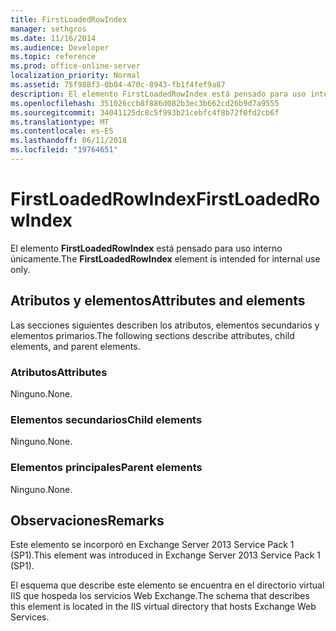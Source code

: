 ```yaml
---
title: FirstLoadedRowIndex
manager: sethgros
ms.date: 11/16/2014
ms.audience: Developer
ms.topic: reference
ms.prod: office-online-server
localization_priority: Normal
ms.assetid: 75f988f3-0b04-470c-8943-fb1f4fef9a87
description: El elemento FirstLoadedRowIndex está pensado para uso interno únicamente.
ms.openlocfilehash: 351026ccb8f886d082b3ec3b662cd26b9d7a9555
ms.sourcegitcommit: 34041125dc8c5f993b21cebfc4f8b72f0fd2cb6f
ms.translationtype: MT
ms.contentlocale: es-ES
ms.lasthandoff: 06/11/2018
ms.locfileid: "19764651"
---
```

# <a name="firstloadedrowindex"></a><span data-ttu-id="96881-103">FirstLoadedRowIndex</span><span class="sxs-lookup"><span data-stu-id="96881-103">FirstLoadedRowIndex</span></span>

<span data-ttu-id="96881-104">El elemento **FirstLoadedRowIndex** está pensado para uso interno únicamente.</span><span class="sxs-lookup"><span data-stu-id="96881-104">The **FirstLoadedRowIndex** element is intended for internal use only.</span></span> 

## <a name="attributes-and-elements"></a><span data-ttu-id="96881-105">Atributos y elementos</span><span class="sxs-lookup"><span data-stu-id="96881-105">Attributes and elements</span></span>

<span data-ttu-id="96881-106">Las secciones siguientes describen los atributos, elementos secundarios y elementos primarios.</span><span class="sxs-lookup"><span data-stu-id="96881-106">The following sections describe attributes, child elements, and parent elements.</span></span>
  
### <a name="attributes"></a><span data-ttu-id="96881-107">Atributos</span><span class="sxs-lookup"><span data-stu-id="96881-107">Attributes</span></span>

<span data-ttu-id="96881-108">Ninguno.</span><span class="sxs-lookup"><span data-stu-id="96881-108">None.</span></span>
  
### <a name="child-elements"></a><span data-ttu-id="96881-109">Elementos secundarios</span><span class="sxs-lookup"><span data-stu-id="96881-109">Child elements</span></span>

<span data-ttu-id="96881-110">Ninguno.</span><span class="sxs-lookup"><span data-stu-id="96881-110">None.</span></span>
  
### <a name="parent-elements"></a><span data-ttu-id="96881-111">Elementos principales</span><span class="sxs-lookup"><span data-stu-id="96881-111">Parent elements</span></span>

<span data-ttu-id="96881-112">Ninguno.</span><span class="sxs-lookup"><span data-stu-id="96881-112">None.</span></span>
  
## <a name="remarks"></a><span data-ttu-id="96881-113">Observaciones</span><span class="sxs-lookup"><span data-stu-id="96881-113">Remarks</span></span>

<span data-ttu-id="96881-114">Este elemento se incorporó en Exchange Server 2013 Service Pack 1 (SP1).</span><span class="sxs-lookup"><span data-stu-id="96881-114">This element was introduced in Exchange Server 2013 Service Pack 1 (SP1).</span></span>
  
<span data-ttu-id="96881-115">El esquema que describe este elemento se encuentra en el directorio virtual IIS que hospeda los servicios Web Exchange.</span><span class="sxs-lookup"><span data-stu-id="96881-115">The schema that describes this element is located in the IIS virtual directory that hosts Exchange Web Services.</span></span>
  

